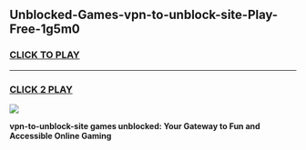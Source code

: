 
## Unblocked-Games-vpn-to-unblock-site-Play-Free-1g5m0
<h3>
<a href="https://premium76.site?title=vpn-to-unblock-site&ref=21A">CLICK TO PLAY</a></h3>
<hr>

<h3>
<a href="https://premium76.site?title=vpn-to-unblock-site&ref=21A">CLICK 2 PLAY</a>
  
</h3>

<a href="https://premium76.site?title=vpn-to-unblock-site&ref=21A"><img src="https://clearcache.store/games.png"></a>


**vpn-to-unblock-site games unblocked: Your Gateway to Fun and Accessible Online Gaming**
